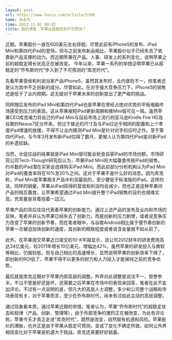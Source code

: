 ```yaml
---
layout: post
url: https://www.huxiu.com/article/5398
name: 孙永杰
time: 2012-11-02 09:02
title: 股价滞胀：苹果从超稳定到不可预测？
---
```

近期，苹果股价一直在600美元左右徘徊，尽管此前有iPhone5的发布、iPad Mini和第四代iPad的登场，但与之前发布新品相比，苹果股价似乎已经失去了依靠新产品支撑的动力。而近期苹果在产品、人事、研发上的系列变化，说明苹果之前的超稳定增长状态正在被改变。 今年以来，苹果一系列的举措证明苹果已从超稳定的“乔布斯时代”步入到了不可预测的“库克时代”。

先看苹果营收和利润当家产品iPhone5，虽然其发布时，业内褒贬不一，但笔者还是认为其中不乏创新的成分。尽管如此，在对手强大竞争压力下，iPhone5的销售还是低于了业内预期。这无疑对于苹果未来的创新提出了更严峻的挑战。

同样随后发布的iPad Mini和第四代iPad也是苹果在曾经占绝对优势的平板电脑市场感受到压力的表现。这从苹果缩短iPad更新周期和推Mini版可见一斑。虽然苹果CEO库克竭力将自己的iPad Mini与目前市场上流行的亚马逊Kindle Fire HD及谷歌的Nexus7区分开来，但过于接近的尺寸及与iPad2近乎相同的配置和上个季度iPad增速的放缓，不得不让业内猜测iPad Mini是针对对手的应时之作。至于第四代iPad，与今年3月发布新iPad仅隔了数月，更被人认为第四代iPad是对新iPad的补遗拾缺。

当然，仓促应战的结果就是iPad Mini很可能会抢食自家iPad的市场份额。市场研究公司Tech-Thought研究后认为，苹果iPad Mini将大幅蚕食传统iPad的销售，约半数的iPad潜在买家会选择购买iPad Mini。而此前部分分析机构认为iPad Mini对iPad的蚕食率将在10%至20%之间。这对于苹果不是什么好的消息。因为库克称，iPad Mini是苹果相关产品中利润最低的，至少要低于标准版的iPad。这样的话，同样的销量，苹果从iPad获得的营收和利润均会减少，而也正是这种苹果间产品的相互蚕食，让苹果希望通过iPad Mini提升整个iPad销售的目的也很难实现，充其量是背着抱着一边沉。

苹果产品的背后往往代表着苹果的创新能力。通过上述产品的发布及业内和市场的反映，笔者并非认为苹果已经失去了创新力，而是创新的压力剧增，或者说竞争压力改变了苹果的创新节奏，而在笔者眼中，与谷歌Android相比属于慢节奏创新的苹果一旦被迫加快创新的速度，其创新的精致程度或者说含金量就不如从前了。

此外，在苹果提交苹果近日提交的10-K年报显示，该公司2012财年的研发费用高达34亿美元，较2011年增长10亿美元，增幅达42%。虽然苹果的研发投入与微软等相比，仍属较低，但与自己相比的高速增长，显然说明苹果的创新效率下降了，即创新的ROI低了。苹果不得不以更多的财力和人力投入才能保持之前的竞争优势。

最后就是库克近期对于苹果内部高层的调整。外界对此调整是说法不一，毁誉参半。不过不管是好还是坏，还需要之后苹果在市场中的表现来回答，笔者在此不妄加评论。不过有一点说明的是，但凡大的高层人士调整，多少和公司整个战略和市场表现有关，对于苹果而言，至少在乔布斯时代，尚未有过如此主动的高层调整。

通过现象看本质。通过苹果近期的举措，笔者认为，苹果“乔布斯时代”的超稳定状态和规律（产品、创新、管理等），由于外部竞争的激烈正在被改变，为此有评论称，苹果今天才真正走进“库克时代”，既然是改变，自然就有机遇和风险。苹果股价的滞胀，也许正是由于苹果从稳定可预测，变成了变化不确定所致。如何让外界相信变化对于苹果是机遇大于挑战，库克还真要好好掂量。

